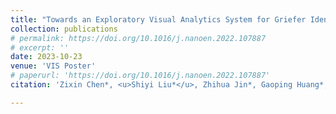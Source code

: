 ```yaml
---
title: "Towards an Exploratory Visual Analytics System for Griefer Identification in MOBA Games"
collection: publications
# permalink: https://doi.org/10.1016/j.nanoen.2022.107887
# excerpt: ''
date: 2023-10-23
venue: 'VIS Poster'
# paperurl: 'https://doi.org/10.1016/j.nanoen.2022.107887'
citation: 'Zixin Chen*, <u>Shiyi Liu*</u>, Zhihua Jin*, Gaoping Huang*, Yang Chao, Zhenchuan Yang, Quan Li, Huamin Qu. (2023). &quot;Towards an Exploratory Visual Analytics System for Griefer Identification in MOBA Games.&quot; <i>VIS</i>.'

---
```



